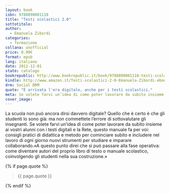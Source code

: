 ```yaml
---
layout: book
isbn: 9788898001118
title: "Testi scolastici 2.0"
sottotitolo:
author:
  - Emanuela Zibordi
categories:
  - formazione
collana: unofficial
price: 0.99€
format: epub
lang: italiano
date: 2012-12-01
state: catalogo
bookrepublic: http://www.bookrepublic.it/book/9788898001118-testi-scolastici-20/
kindle: http://www.amazon.it/Testi-scolastici-2-0-Emanuela-Zibordi-ebook/dp/B00AGEISW2/
drm: Social DRM
quote: "È arrivata l'era digitale, anche per i testi scolastici."
meta: Se volete farvi un’idea di come poter lavorare da subito insieme ai vostri alunni con i testi digitali e la Rete, questo manuale fa per voi.
cover_image:
---
```

La scuola non può ancora dirsi davvero digitale? Quello che è certo è che gli studenti lo sono già: ma non commettete l’errore di sottovalutare gli insegnanti. Se volete farvi un’idea di come poter lavorare da subito insieme ai vostri alunni con i testi digitali e la Rete, questo manuale fa per voi: consigli pratici di didattica e metodo per cominciare subito e includere nel lavoro di ogni giorno nuovi strumenti per studiare e imparare collaborando.«A questo punto direi che si può passare alla fase operativa: come diventare autori del proprio libro di testo o manuale scolastico, coinvolgendo gli studenti nella sua costruzione.»


{% if page.quote %}
<blockquote>
    {{ page.quote }}
</blockquote>
{% endif %}
